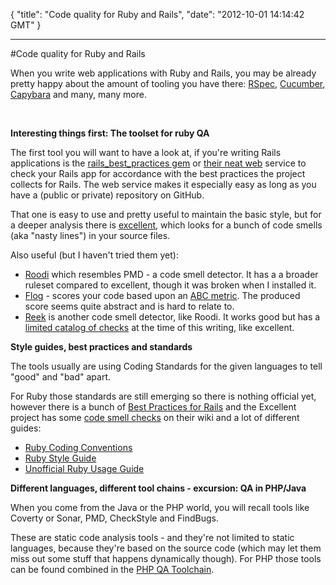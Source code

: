 {
  "title": "Code quality for Ruby and Rails",
  "date": "2012-10-01 14:14:42 GMT"
}

---

#Code quality for Ruby and Rails
<p>When you write web applications with Ruby and Rails, you may be already pretty happy about the amount of tooling you have there: <a href="http://rspec.info/">RSpec</a>, <a href="http://cukes.info/">Cucumber</a>, <a href="https://github.com/jnicklas/capybara">Capybara</a> and many, many more.</p>&#13;
<p><strong><br /></strong></p>&#13;
<p><strong>Interesting things first: The toolset for ruby QA</strong></p>&#13;
<p>The first tool you will want to have a look at, if you're writing Rails applications is the <a href="https://github.com/railsbp/rails_best_practices">rails_best_practices gem</a> or <a href="http://railsbp.com/">their neat web</a> service to check your Rails app for accordance with the best practices the project collects for Rails. The web service makes it especially easy as long as you have a (public or private) repository on GitHub.</p>&#13;
<p>That one is easy to use and pretty useful to maintain the basic style, but for a deeper analysis there is <a href="https://github.com/simplabs/excellent">excellent</a>, which looks for a bunch of code smells (aka "nasty lines") in your source files.</p>&#13;
<p>Also useful (but I haven't tried them yet): </p>&#13;
<ul><li><a href="https://github.com/martinjandrews/roodi">Roodi</a> which resembles PMD - a code smell detector. It has a a broader ruleset compared to excellent, though it was broken when I installed it.</li>&#13;
<li><a href="https://github.com/seattlerb/flog">Flog</a> - scores your code based upon an <a href="http://c2.com/cgi/wiki?AbcMetric">ABC metric</a>. The produced score seems quite abstract and is hard to relate to.</li>&#13;
<li><a href="https://github.com/troessner/reek">Reek</a> is another code smell detector, like Roodi. It works good but has a <a href="https://github.com/troessner/reek/wiki/code-smells">limited catalog of checks</a> at the time of this writing, like excellent.</li>&#13;
</ul>&#13;
<p><strong>Style guides, best practices and standards</strong></p>&#13;
<p>The tools usually are using Coding Standards for the given languages to tell "good" and "bad" apart.</p>&#13;
<p>For Ruby those standards are still emerging so there is nothing official yet, however there is a bunch of <a href="http://rails-bestpractices.com/">Best Practices for Rails</a> and the Excellent project has some <a href="https://github.com/simplabs/excellent/wiki">code smell checks</a> on their wiki and a lot of different guides:</p>&#13;
<ul><li><a href="http://pub.cozmixng.org/~the-rwiki/rw-cgi.rb?cmd=view;name=RubyCodingConvention">Ruby Coding Conventions</a></li>&#13;
<li><a href="https://github.com/bbatsov/ruby-style-guide">Ruby Style Guide</a></li>&#13;
<li><a href="http://www.caliban.org/ruby/rubyguide.shtml">Unofficial Ruby Usage Guide</a></li>&#13;
</ul>&#13;
<p><strong>Different languages, different tool chains - excursion: QA in PHP/Java</strong></p>&#13;
<p>When you come from the Java or the PHP world, you will recall tools like Coverty or Sonar, PMD, CheckStyle and FindBugs.</p>&#13;
<p>These are static code analysis tools - and they're not limited to static languages, because they're based on the source code (which may let them miss out some stuff that happens dynamically though). For PHP those tools can be found combined in the <a href="http://phpqatools.org/">PHP QA Toolchain</a>.</p> 